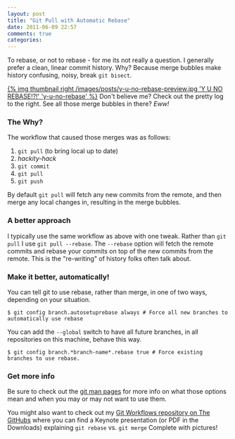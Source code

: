 ```yaml
---
layout: post
title: "Git Pull with Automatic Rebase"
date: 2011-06-09 22:57
comments: true
categories:
---
```


To rebase, or not to rebase - for me its not really a question. I
generally prefer a clean, linear commit history. Why? Because merge bubbles make
history confusing, noisy, break `git bisect`.

[{% img thumbnail right /images/posts/y-u-no-rebase-preview.jpg 'Y U NO REBASE!?!' 'y-u-no-rebase' %}](https://skitch.com/stevenharman/fdhm5/y-u-no-rebase)
Don't believe me? Check out the pretty log to the right. See all
those merge bubbles in there? *Eww!*

<h3>The Why?</h3>

The workflow that caused those merges was as follows:

1. `git pull` (to bring local up to date)
2. *hackity-hack*
3. `git commit`
4. `git pull`
5. `git push`

By default `git pull` will fetch any new commits from the remote, and
then merge any local changes in, resulting in the merge bubbles.

<!-- more -->

<h3>A better approach</h3>

I typically use the same workflow as above with one tweak.
Rather than `git pull` I use `git pull --rebase`.
The `--rebase` option will fetch the remote commits and rebase your commits on top of the new commits from the remote.
This is the "re-writing" of history folks often talk about.

<h3>Make it better, automatically!</h3>

You can tell git to use rebase, rather than merge, in one of two ways, depending on
your situation.

```
$ git config branch.autosetuprebase always # Force all new branches to automatically use rebase
```

You can add the `--global` switch to have all future branches, in all
repositories on this machine, behave this way.

```
$ git config branch.*branch-name*.rebase true # Force existing branches to use rebase.
```

<h3>Get more info</h3>

Be sure to check out the <a title="git-config Manual Page" href=
"http://www.kernel.org/pub/software/scm/git/docs/git-config.html" rel="external">git
man pages</a> for more info on what those options mean and when you may or may not want
to use them.

You might also want to check out my <a title="Git Workflows" href=
"https://github.com/stevenharman/git-workflows" rel="external">Git Workflows repository
on The GitHubs</a> where you can find a Keynote presentation (or PDF in the Downloads)
explaining `git rebase` vs. `git merge` Complete with
pictures!
